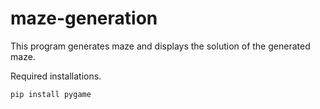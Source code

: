 # maze-generation
This program generates maze and displays the solution of the generated maze.

Required installations.
```
pip install pygame
```

